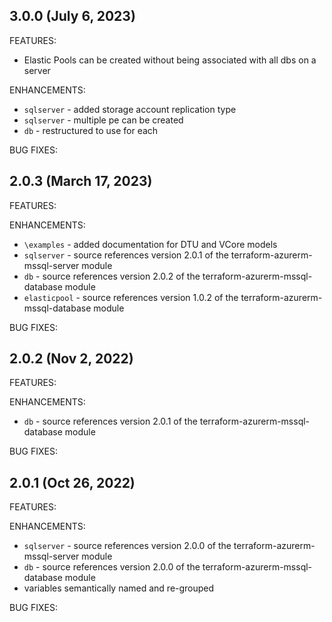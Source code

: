 ## 3.0.0 (July 6, 2023)

FEATURES:
* Elastic Pools can be created without being associated with all dbs on a server

ENHANCEMENTS:
* `sqlserver` - added storage account replication type
* `sqlserver` - multiple pe can be created
* `db` - restructured to use for each

BUG FIXES:

## 2.0.3 (March 17, 2023)

FEATURES:

ENHANCEMENTS:
* `\examples` - added documentation for DTU and VCore models
* `sqlserver` - source references version 2.0.1 of the terraform-azurerm-mssql-server module
* `db` - source references version 2.0.2 of the terraform-azurerm-mssql-database module
* `elasticpool` - source references version 1.0.2 of the terraform-azurerm-mssql-database module

BUG FIXES:


## 2.0.2 (Nov 2, 2022)

FEATURES:

ENHANCEMENTS:
* `db` - source references version 2.0.1 of the terraform-azurerm-mssql-database module

BUG FIXES:


## 2.0.1 (Oct 26, 2022)

FEATURES:

ENHANCEMENTS:
* `sqlserver` - source references version 2.0.0 of the terraform-azurerm-mssql-server module
* `db` - source references version 2.0.0 of the terraform-azurerm-mssql-database module
* variables semantically named and re-grouped

BUG FIXES:
